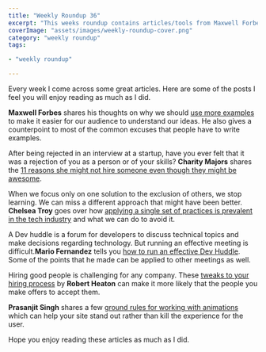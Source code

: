 ```yaml
---
title: "Weekly Roundup 36"
excerpt: "This weeks roundup contains articles/tools from Maxwell Forbes, Charity Majors, Chelsea Troy, Mario Fernandez, Robert Heaton and Prasanjit Singh"
coverImage: "assets/images/weekly-roundup-cover.png"
category: "weekly roundup"
tags:

- "weekly roundup"

---
```


Every week I come across some great articles. Here are some of the posts I feel you will enjoy reading as much as I did.

**Maxwell Forbes** shares his thoughts on why we should [use more examples](https://maxwellforbes.com/posts/use-examples) to make it easier for our audience to understand our ideas. He also gives a counterpoint to most of the common excuses that people have to write examples.

After being rejected in an interview at a startup, have you ever felt that it was a rejection of you as a person or of your skills? **Charity Majors** shares the [11 reasons she might not hire someone even though they might be awesome](https://charity.wtf/2019/10/18/the-real-11-reasons-i-dont-hire-you/).

When we focus only on one solution to the exclusion of others, we stop learning. We can miss a different approach that might have been better. **Chelsea Troy** goes over how [applying a single set of practices is prevalent in the tech industry](https://chelseatroy.com/2020/09/01/only-one-right-way/) and what we can do to avoid it.

A Dev huddle is a forum for developers to discuss technical topics and make decisions regarding technology. But running an effective meeting is difficult.**Mario Fernandez** tells you [how to run an effective Dev Huddle](https://www.freecodecamp.org/news/how-to-use-the-dev-huddle-to-get-your-developers-on-the-same-page/). Some of the points that he made can be applied to other meetings as well.

Hiring good people is challenging for any company. These [tweaks to your hiring process](https://robertheaton.com/2014/04/21/9-ways-to-get-that-engineer/) by **Robert Heaton** can make it more likely that the people you make offers to accept them.

**Prasanjit Singh** shares a few [ground rules for working with animations](https://css-tricks.com/ground-rules-for-web-animations/) which can help your site stand out rather than kill the experience for the user.

Hope you enjoy reading these articles as much as I did.
